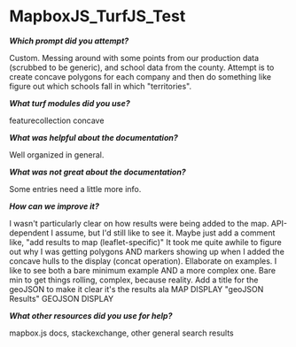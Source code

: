 # MapboxJS_TurfJS_Test

__*Which prompt did you attempt?*__

Custom. Messing around with some points from our production data (scrubbed to be generic), and school data from the county. Attempt is to create concave polygons for each company and then do something like figure out which schools fall in which "territories".

__*What turf modules did you use?*__

featurecollection
concave

__*What was helpful about the documentation?*__

Well organized in general. 

__*What was not great about the documentation?*__

Some entries need a little more info. 

__*How can we improve it?*__

I wasn't particularly clear on how results were being added to the map. API-dependent I assume, but I'd still like to see it. Maybe just add a comment like, "add results to map (leaflet-specific)"
It took me quite awhile to figure out why I was getting polygons AND markers showing up when I added the concave hulls to the display (concat operation).
Ellaborate on examples. I like to see both a bare minimum example AND a more complex one. Bare min to get things rolling, complex, because reality.
Add a title for the geoJSON to make it clear it's the results ala
MAP DISPLAY
"geoJSON Results"
GEOJSON DISPLAY

__*What other resources did you use for help?*__

mapbox.js docs, stackexchange, other general search results
